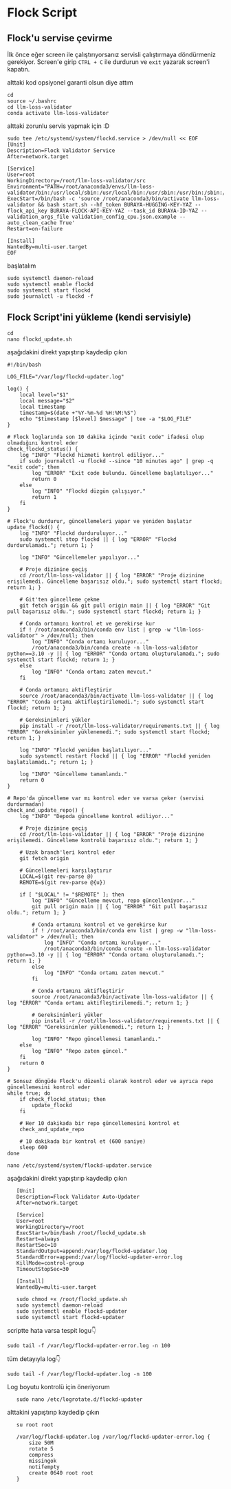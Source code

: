 # Flock Script
## Flock'u servise çevirme
İlk önce eğer screen ile çalıştırıyorsanız servisli çalıştırmaya döndürmeniz gerekiyor. Screen'e girip `CTRL + C` ile durdurun ve `exit` yazarak screen'i kapatın.

alttaki kod opsiyonel garanti olsun diye attım

    cd
    source ~/.bashrc
    cd llm-loss-validator
    conda activate llm-loss-validator

alttaki zorunlu servis yapmak için :D

    sudo tee /etc/systemd/system/flockd.service > /dev/null << EOF
    [Unit]
    Description=Flock Validator Service
    After=network.target
    
    [Service]
    User=root
    WorkingDirectory=/root/llm-loss-validator/src
    Environment="PATH=/root/anaconda3/envs/llm-loss-validator/bin:/usr/local/sbin:/usr/local/bin:/usr/sbin:/usr/bin:/sbin:/bin"
    ExecStart=/bin/bash -c 'source /root/anaconda3/bin/activate llm-loss-validator && bash start.sh --hf_token BURAYA-HUGGİNG-KEY-YAZ --flock_api_key BURAYA-FLOCK-API-KEY-YAZ --task_id BURAYA-ID-YAZ --validation_args_file validation_config_cpu.json.example --auto_clean_cache True'
    Restart=on-failure
    
    [Install]
    WantedBy=multi-user.target
    EOF
başlatalım

    sudo systemctl daemon-reload
    sudo systemctl enable flockd
    sudo systemctl start flockd
    sudo journalctl -u flockd -f
## Flock Script'ini yükleme (kendi servisiyle)

    cd
    nano flockd_update.sh

aşağıdakini direkt yapıştırıp kaydedip çıkın

```
#!/bin/bash

LOG_FILE="/var/log/flockd-updater.log"

log() {
    local level="$1"
    local message="$2"
    local timestamp
    timestamp=$(date +"%Y-%m-%d %H:%M:%S")
    echo "$timestamp [$level] $message" | tee -a "$LOG_FILE"
}

# Flock loglarında son 10 dakika içinde "exit code" ifadesi olup olmadığını kontrol eder
check_flockd_status() {
    log "INFO" "Flockd hizmeti kontrol ediliyor..."
    if sudo journalctl -u flockd --since "10 minutes ago" | grep -q "exit code"; then
        log "ERROR" "Exit code bulundu. Güncelleme başlatılıyor..."
        return 0
    else
        log "INFO" "Flockd düzgün çalışıyor."
        return 1
    fi
}

# Flock'u durdurur, güncellemeleri yapar ve yeniden başlatır
update_flockd() {
    log "INFO" "Flockd durduruluyor..."
    sudo systemctl stop flockd || { log "ERROR" "Flockd durdurulamadı."; return 1; }

    log "INFO" "Güncellemeler yapılıyor..."

    # Proje dizinine geçiş
    cd /root/llm-loss-validator || { log "ERROR" "Proje dizinine erişilemedi. Güncelleme başarısız oldu."; sudo systemctl start flockd; return 1; }

    # Git'ten güncelleme çekme
    git fetch origin && git pull origin main || { log "ERROR" "Git pull başarısız oldu."; sudo systemctl start flockd; return 1; }

    # Conda ortamını kontrol et ve gerekirse kur
    if ! /root/anaconda3/bin/conda env list | grep -w "llm-loss-validator" > /dev/null; then
        log "INFO" "Conda ortamı kuruluyor..."
        /root/anaconda3/bin/conda create -n llm-loss-validator python==3.10 -y || { log "ERROR" "Conda ortamı oluşturulamadı."; sudo systemctl start flockd; return 1; }
    else
        log "INFO" "Conda ortamı zaten mevcut."
    fi

    # Conda ortamını aktifleştirir
    source /root/anaconda3/bin/activate llm-loss-validator || { log "ERROR" "Conda ortamı aktifleştirilemedi."; sudo systemctl start flockd; return 1; }
    
    # Gereksinimleri yükler
    pip install -r /root/llm-loss-validator/requirements.txt || { log "ERROR" "Gereksinimler yüklenemedi."; sudo systemctl start flockd; return 1; }

    log "INFO" "Flockd yeniden başlatılıyor..."
    sudo systemctl restart flockd || { log "ERROR" "Flockd yeniden başlatılamadı."; return 1; }

    log "INFO" "Güncelleme tamamlandı."
    return 0
}

# Repo'da güncelleme var mı kontrol eder ve varsa çeker (servisi durdurmadan)
check_and_update_repo() {
    log "INFO" "Depoda güncelleme kontrol ediliyor..."

    # Proje dizinine geçiş
    cd /root/llm-loss-validator || { log "ERROR" "Proje dizinine erişilemedi. Güncelleme kontrolü başarısız oldu."; return 1; }

    # Uzak branch'leri kontrol eder
    git fetch origin

    # Güncellemeleri karşılaştırır
    LOCAL=$(git rev-parse @)
    REMOTE=$(git rev-parse @{u})

    if [ "$LOCAL" != "$REMOTE" ]; then
        log "INFO" "Güncelleme mevcut, repo güncelleniyor..."
        git pull origin main || { log "ERROR" "Git pull başarısız oldu."; return 1; }

        # Conda ortamını kontrol et ve gerekirse kur
        if ! /root/anaconda3/bin/conda env list | grep -w "llm-loss-validator" > /dev/null; then
            log "INFO" "Conda ortamı kuruluyor..."
            /root/anaconda3/bin/conda create -n llm-loss-validator python==3.10 -y || { log "ERROR" "Conda ortamı oluşturulamadı."; return 1; }
        else
            log "INFO" "Conda ortamı zaten mevcut."
        fi

        # Conda ortamını aktifleştirir
        source /root/anaconda3/bin/activate llm-loss-validator || { log "ERROR" "Conda ortamı aktifleştirilemedi."; return 1; }
        
        # Gereksinimleri yükler
        pip install -r /root/llm-loss-validator/requirements.txt || { log "ERROR" "Gereksinimler yüklenemedi."; return 1; }

        log "INFO" "Repo güncellemesi tamamlandı."
    else
        log "INFO" "Repo zaten güncel."
    fi
    return 0
}

# Sonsuz döngüde Flock'u düzenli olarak kontrol eder ve ayrıca repo güncellemesini kontrol eder
while true; do
    if check_flockd_status; then
        update_flockd
    fi
    
    # Her 10 dakikada bir repo güncellemesini kontrol et
    check_and_update_repo
    
    # 10 dakikada bir kontrol et (600 saniye)
    sleep 600
done
```

 ```nano /etc/systemd/system/flockd-updater.service```

aşağıdakini direkt yapıştırıp kaydedip çıkın
 ```
    [Unit]
    Description=Flock Validator Auto-Updater
    After=network.target
    
    [Service]
    User=root
    WorkingDirectory=/root
    ExecStart=/bin/bash /root/flockd_update.sh
    Restart=always
    RestartSec=10
    StandardOutput=append:/var/log/flockd-updater.log
    StandardError=append:/var/log/flockd-updater-error.log
    KillMode=control-group
    TimeoutStopSec=30
    
    [Install]
    WantedBy=multi-user.target
 ```
 ```
    sudo chmod +x /root/flockd_update.sh
    sudo systemctl daemon-reload
    sudo systemctl enable flockd-updater
    sudo systemctl start flockd-updater
 ```

scriptte hata varsa tespit logu👇

    sudo tail -f /var/log/flockd-updater-error.log -n 100

tüm detayıyla log👇

    sudo tail -f /var/log/flockd-updater.log -n 100

Log boyutu kontrolü için öneriyorum
 ```
    sudo nano /etc/logrotate.d/flockd-updater
 ```
alttakini yapıştırıp kaydedip çıkın
 ```
    su root root
    
    /var/log/flockd-updater.log /var/log/flockd-updater-error.log {
        size 50M
        rotate 5
        compress
        missingok
        notifempty
        create 0640 root root
    }
 ```
